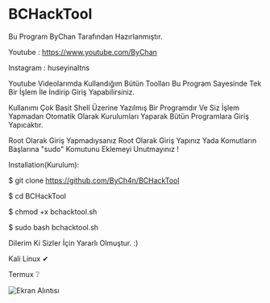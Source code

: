 # BCHackTool
Bu Program ByChan Tarafından Hazırlanmıştır.

Youtube : https://www.youtube.com/ByChan

Instagram : huseyinaltns

Youtube Videolarımda Kullandığım Bütün Toolları Bu Program Sayesinde Tek Bir İşlem İle İndirip Giriş Yapabilirsiniz.

Kullanımı Çok Basit Shell Üzerine Yazılmış Bir Programdır Ve Siz İşlem Yapmadan Otomatik Olarak Kurulumları Yaparak Bütün Programlara Giriş Yapıcaktır.

Root Olarak Giriş Yapmadıysanız Root Olarak Giriş Yapınız Yada Komutların Başlarına "sudo" Komutunu Eklemeyi Unutmayınız !

Installation(Kurulum):

$ git clone https://github.com/ByCh4n/BCHackTool

$ cd BCHackTool

$ chmod +x bchacktool.sh

$ sudo bash bchacktool.sh

Dilerim Ki Sizler İçin Yararlı Olmuştur. :)

Kali Linux ✔

Termux ❔

![Ekran Alıntısı](https://user-images.githubusercontent.com/67187998/85402253-07c61300-b564-11ea-930d-99610b9ff983.PNG)


